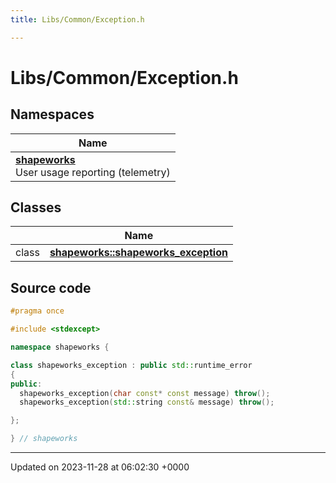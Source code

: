 ```yaml
---
title: Libs/Common/Exception.h

---
```


# Libs/Common/Exception.h



## Namespaces

| Name           |
| -------------- |
| **[shapeworks](../Namespaces/namespaceshapeworks.md)** <br>User usage reporting (telemetry)  |

## Classes

|                | Name           |
| -------------- | -------------- |
| class | **[shapeworks::shapeworks_exception](../Classes/classshapeworks_1_1shapeworks__exception.md)**  |




## Source code

```cpp
#pragma once

#include <stdexcept>

namespace shapeworks {

class shapeworks_exception : public std::runtime_error
{
public:
  shapeworks_exception(char const* const message) throw();
  shapeworks_exception(std::string const& message) throw();

};

} // shapeworks
```


-------------------------------

Updated on 2023-11-28 at 06:02:30 +0000
